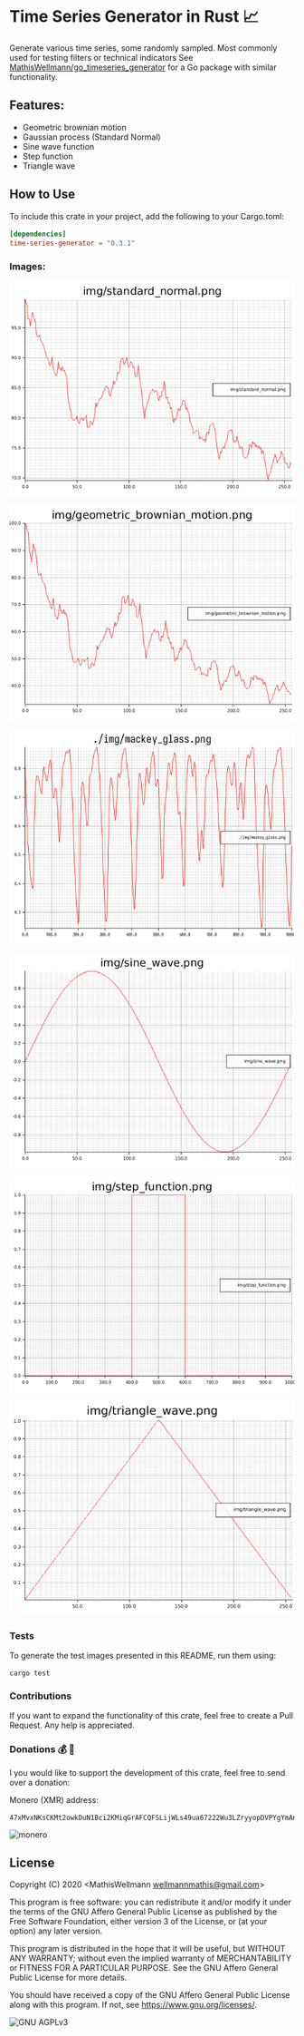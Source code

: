 # Time Series Generator in Rust :chart_with_upwards_trend:
Generate various time series, some randomly sampled.
Most commonly used for testing filters or technical indicators
See [MathisWellmann/go_timeseries_generator](https://github.com/MathisWellmann/go_timeseries_generator)
 for a Go package with similar functionality.

## Features:
- Geometric brownian motion
- Gaussian process (Standard Normal)
- Sine wave function
- Step function
- Triangle wave

## How to Use
To include this crate in your project, add the following to your Cargo.toml:

```toml
[dependencies]
time-series-generator = "0.3.1"
```

### Images:

![standard_normal](img/standard_normal.png)

![geometric_brownian_motion](img/geometric_brownian_motion.png)

![mackey_glass](img/mackey_glass.png)

![sine_wave](img/sine_wave.png)

![step_function](img/step_function.png)

![triangle_wave](img/triangle_wave.png)

### Tests
To generate the test images presented in this README, run them using:

```shell_scipt
cargo test
```

### Contributions
If you want to expand the functionality of this crate, feel free to create a Pull Request. 
Any help is appreciated.

### Donations :moneybag: :money_with_wings:
I you would like to support the development of this crate, feel free to send over a donation:

Monero (XMR) address:
```plain
47xMvxNKsCKMt2owkDuN1Bci2KMiqGrAFCQFSLijWLs49ua67222Wu3LZryyopDVPYgYmAnYkSZSz9ZW2buaDwdyKTWGwwb
```

![monero](img/monero_donations_qrcode.png)

## License
Copyright (C) 2020  <MathisWellmann wellmannmathis@gmail.com>

This program is free software: you can redistribute it and/or modify
it under the terms of the GNU Affero General Public License as published by
the Free Software Foundation, either version 3 of the License, or
(at your option) any later version.

This program is distributed in the hope that it will be useful,
but WITHOUT ANY WARRANTY; without even the implied warranty of
MERCHANTABILITY or FITNESS FOR A PARTICULAR PURPOSE.  See the
GNU Affero General Public License for more details.

You should have received a copy of the GNU Affero General Public License
along with this program.  If not, see <https://www.gnu.org/licenses/>.

![GNU AGPLv3](img/agplv3.png)
